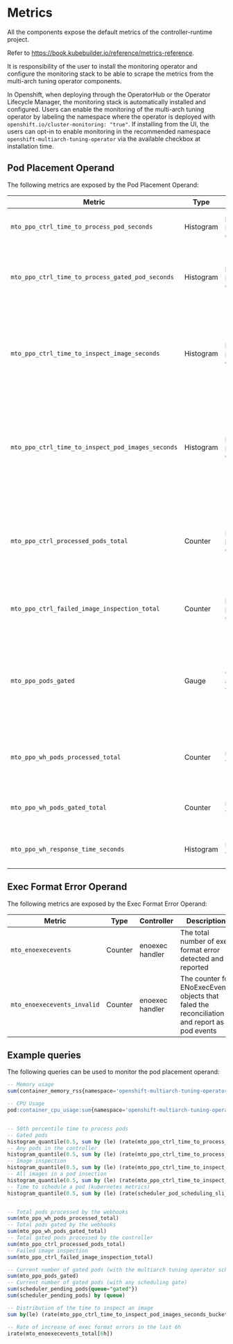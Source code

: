 # Metrics

All the components expose the default metrics of the controller-runtime project.

Refer to https://book.kubebuilder.io/reference/metrics-reference.

It is responsibility of the user to install the monitoring operator and configure the monitoring stack to be able to scrape the metrics 
from the multi-arch tuning operator components.

In Openshift, when deploying through the OperatorHub or the Operator Lifecycle Manager, the monitoring stack is automatically installed and configured.
Users can enable the monitoring of the multi-arch tuning operator by labeling the namespace where the operator is deployed with `openshift.io/cluster-monitoring: "true"`.
If installing from the UI, the users can opt-in to enable monitoring in the recommended namespace `openshift-multiarch-tuning-operator` via the available checkbox at installation time.

## Pod Placement Operand

The following metrics are exposed by the Pod Placement Operand:

| Metric                                            | Type      | Controller               | Description                                                                                                     |
|---------------------------------------------------|-----------|--------------------------|-----------------------------------------------------------------------------------------------------------------|
| `mto_ppo_ctrl_time_to_process_pod_seconds`        | Histogram | pod placement controller | The time taken to process any pod.                                                                              |
| `mto_ppo_ctrl_time_to_process_gated_pod_seconds`  | Histogram | pod placement controller | The time taken to process a pod that is gated (includes inspection).                                            |
| `mto_ppo_ctrl_time_to_inspect_image_seconds`      | Histogram | pod placement controller | The time taken to inspect an image (it may include the time to retrieve the info from a cache).                 |
| `mto_ppo_ctrl_time_to_inspect_pod_images_seconds` | Histogram | pod placement controller | The time taken to inspect all the images in a pod (it may include the time to retrieve this info from a cache). |
| `mto_ppo_ctrl_processed_pods_total`               | Counter   | pod placement controller | The total number of pods processed by the pod placement controller that had a scheduling gate                   |
| `mto_ppo_ctrl_failed_image_inspection_total`      | Counter   | pod placement controller | The total number of image inspections that failed.                                                              |
| `mto_ppo_pods_gated`                              | Gauge     | controller and webhook   | The current number of gated pods (this metric is not considered reliable yet). It should converge to 0.         |
| `mto_ppo_wh_pods_processed_total`                 | Counter   | mutating webhook         | The total number of pods processed by the webhook.                                                              |
| `mto_ppo_wh_pods_gated_total`                     | Counter   | mutating webhook         | The total number of pods gated by the webhook.                                                                  |
| `mto_ppo_wh_response_time_seconds`                | Histogram | mutating webhook         | The response time of the webhook.                                                                               |

## Exec Format Error Operand

The following metrics are exposed by the Exec Format Error Operand:

| Metric                      | Type    | Controller      | Description                                                                                  |
|-----------------------------|---------|-----------------|----------------------------------------------------------------------------------------------|
| `mto_enoexecevents`         | Counter | enoexec handler | The total number of exec format error detected and reported                                  |
| `mto_enoexecevents_invalid` | Counter | enoexec handler | The counter for ENoExecEvents objects that faled the reconciliation and report as pod events |


## Example queries

The following queries can be used to monitor the pod placement operand:

```sql
-- Memory usage
sum(container_memory_rss{namespace='openshift-multiarch-tuning-operator', container=""}) BY (pod)

-- CPU Usage
pod:container_cpu_usage:sum{namespace='openshift-multiarch-tuning-operator'}


-- 50th percentile time to process pods
-- Gated pods
histogram_quantile(0.5, sum by (le) (rate(mto_ppo_ctrl_time_to_process_gated_pod_seconds_bucket[5m])))
-- Any pods in the controller
histogram_quantile(0.5, sum by (le) (rate(mto_ppo_ctrl_time_to_process_pod_seconds_bucket[5m])))
-- Image inspection
histogram_quantile(0.5, sum by (le) (rate(mto_ppo_ctrl_time_to_inspect_image_seconds_bucket[5m])))
-- All images in a pod insection
histogram_quantile(0.5, sum by (le) (rate(mto_ppo_ctrl_time_to_inspect_pod_images_seconds_bucket[5m])))
-- Time to schedule a pod (kubernetes metrics)
histogram_quantile(0.5, sum by (le) (rate(scheduler_pod_scheduling_sli_duration_seconds_bucket[5m])))


-- Total pods processed by the webhooks
sum(mto_ppo_wh_pods_processed_total)
-- Total pods gated by the webhooks
sum(mto_ppo_wh_pods_gated_total)
-- Total gated pods processed by the controller
sum(mto_ppo_ctrl_processed_pods_total)
-- Failed image inspection
sum(mto_ppo_ctrl_failed_image_inspection_total)

-- Current number of gated pods (with the multiarch tuning operator scheduling gate)
sum(mto_ppo_pods_gated)
-- Current number of gated pods (with any scheduling gate)
sum(scheduler_pending_pods{queue="gated"})
sum(scheduler_pending_pods) by (queue)

-- Distribution of the time to inspect an image
sum by(le) (rate(mto_ppo_ctrl_time_to_inspect_pod_images_seconds_bucket[5m]))

-- Rate of increase of exec format errors in the last 6h
irate(mto_enoexecevents_total[6h])

```

